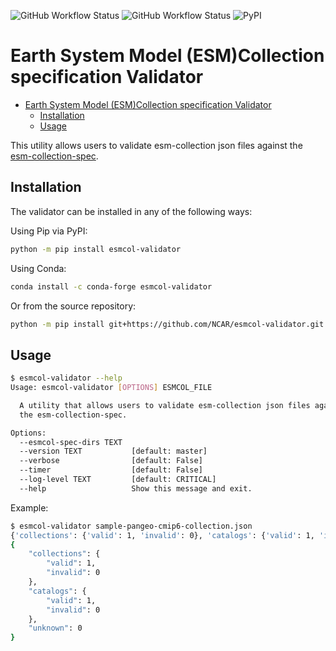 ![GitHub Workflow Status](https://img.shields.io/github/workflow/status/NCAR/esmcol-validator/CI?logo=Github&style=for-the-badge)
![GitHub Workflow Status](https://img.shields.io/github/workflow/status/NCAR/esmcol-validator/code-style?label=Code%20Style&logo=GitHub&style=for-the-badge)
![PyPI](https://img.shields.io/pypi/v/esmcol-validator?logo=PyPI&style=for-the-badge)

# Earth System Model (ESM)Collection specification Validator

- [Earth System Model (ESM)Collection specification Validator](#earth-system-model-esmcollection-specification-validator)
  - [Installation](#installation)
  - [Usage](#usage)

This utility allows users to validate esm-collection json files against the [esm-collection-spec](https://github.com/NCAR/esm-collection-spec).

## Installation

The validator can be installed in any of the following ways:

Using Pip via PyPI:

```bash
python -m pip install esmcol-validator
```

Using Conda:

```bash
conda install -c conda-forge esmcol-validator
```

Or from the source repository:

```bash
python -m pip install git+https://github.com/NCAR/esmcol-validator.git
```

## Usage

```bash
$ esmcol-validator --help
Usage: esmcol-validator [OPTIONS] ESMCOL_FILE

  A utility that allows users to validate esm-collection json files against
  the esm-collection-spec.

Options:
  --esmcol-spec-dirs TEXT
  --version TEXT           [default: master]
  --verbose                [default: False]
  --timer                  [default: False]
  --log-level TEXT         [default: CRITICAL]
  --help                   Show this message and exit.
```

Example:

```bash
$ esmcol-validator sample-pangeo-cmip6-collection.json
{'collections': {'valid': 1, 'invalid': 0}, 'catalogs': {'valid': 1, 'invalid': 0}, 'unknown': 0}
{
    "collections": {
        "valid": 1,
        "invalid": 0
    },
    "catalogs": {
        "valid": 1,
        "invalid": 0
    },
    "unknown": 0
}
```
